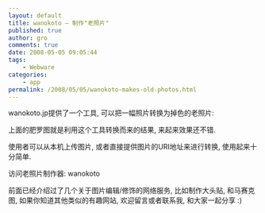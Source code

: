 ```yaml
---
layout: default
title: wanokoto – 制作"老照片"
published: true
author: gro
comments: true
date: 2008-05-05 09:05:44
tags:
    - Webware
categories:
    - app
permalink: /2008/05/05/wanokoto-makes-old-photos.html
---
```

wanokoto.jp提供了一个工具, 可以把一幅照片转换为掉色的老照片:



上面的肥罗图就是利用这个工具转换而来的结果, 来起来效果还不错.

使用者可以从本机上传图片, 或者直接提供图片的URI地址来进行转换, 使用起来十分简单.



访问老照片制作器: wanokoto

前面已经介绍过了几个关于图片编辑/修饰的网络服务, 比如制作大头贴, 和马赛克图, 如果你知道其他类似的有趣网站, 欢迎留言或者联系我, 和大家一起分享 :)